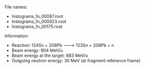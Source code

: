 File names:
- histograms_1n_00087.root
- histograms_1n_000923.root
- histograms_1n_00175.root

Information:
- Reaction: 124Sn + 208Pb ---> 123Sn + 208Pb + n
- Beam energy: 904 MeV/u
- Beam energy at the target: 883 MeV/u
- Outgoing neutron energy: 30 MeV (at fragment reference frame)
